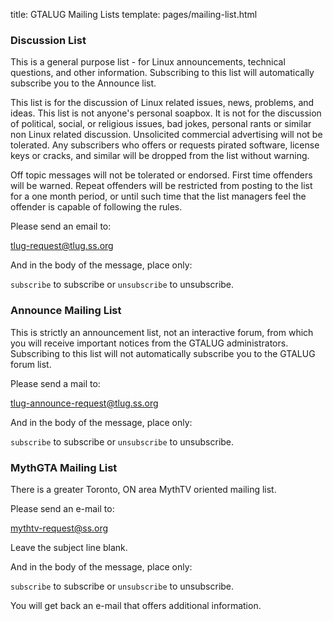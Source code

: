 title: GTALUG Mailing Lists
template: pages/mailing-list.html

### Discussion List

This is a general purpose list - for Linux announcements, technical questions, and other information. Subscribing to this list will automatically subscribe you to the Announce list.

This list is for the discussion of Linux related issues, news, problems, and ideas. This list is not anyone's personal soapbox. It is not for the discussion of political, social, or religious issues, bad jokes, personal rants or similar non Linux related discussion. Unsolicited commercial advertising will not be tolerated. Any subscribers who offers or requests pirated software, license keys or cracks, and similar will be dropped from the list without warning.

Off topic messages will not be tolerated or endorsed. First time offenders will be warned. Repeat offenders will be restricted from posting to the list for a one month period, or until such time that the list managers feel the offender is capable of following the rules.

Please send an email to:

<tlug-request@tlug.ss.org>

And in the body of the message, place only:

`subscribe` to subscribe or `unsubscribe` to unsubscribe.

### Announce Mailing List

This is strictly an announcement list, not an interactive forum, from which you will receive important notices from the GTALUG administrators. Subscribing to this list will not automatically subscribe you to the GTALUG forum list.

Please send a mail to:

<tlug-announce-request@tlug.ss.org>

And in the body of the message, place only:

`subscribe` to subscribe or `unsubscribe` to unsubscribe.

### MythGTA Mailing List

There is a greater Toronto, ON area MythTV oriented mailing list.

Please send an e-mail to:

<mythtv-request@ss.org>

Leave the subject line blank.

And in the body of the message, place only:

`subscribe` to subscribe or `unsubscribe` to unsubscribe.

You will get back an e-mail that offers additional information.